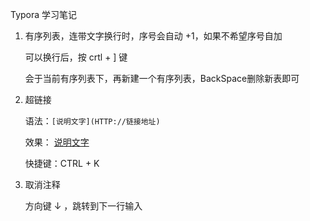 Typora 学习笔记

1. 有序列表，连带文字换行时，序号会自动 +1，如果不希望序号自加

   可以换行后，按 crtl + ] 键

   会于当前有序列表下，再新建一个有序列表，BackSpace删除新表即可

2. 超链接

   语法：`[说明文字](HTTP://链接地址)`

   效果： [说明文字](http://链接地址)

   快捷键：CTRL + K

3. 取消注释

   方向键 ↓ ，跳转到下一行输入

   
